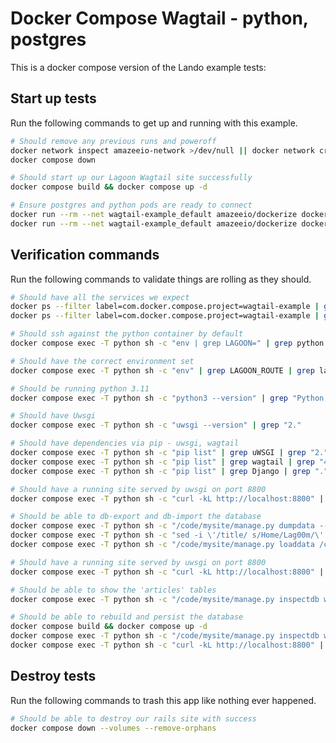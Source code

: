 Docker Compose Wagtail - python, postgres
=========================================

This is a docker compose version of the Lando example tests:

Start up tests
--------------

Run the following commands to get up and running with this example.

```bash
# Should remove any previous runs and poweroff
docker network inspect amazeeio-network >/dev/null || docker network create amazeeio-network
docker compose down

# Should start up our Lagoon Wagtail site successfully
docker compose build && docker compose up -d

# Ensure postgres and python pods are ready to connect
docker run --rm --net wagtail-example_default amazeeio/dockerize dockerize -wait tcp://postgres:5432 -timeout 1m
docker run --rm --net wagtail-example_default amazeeio/dockerize dockerize -wait tcp://python:8800 -timeout 1m
```

Verification commands
---------------------

Run the following commands to validate things are rolling as they should.

```bash
# Should have all the services we expect
docker ps --filter label=com.docker.compose.project=wagtail-example | grep Up | grep wagtail-example_python_1
docker ps --filter label=com.docker.compose.project=wagtail-example | grep Up | grep wagtail-example_postgres_1

# Should ssh against the python container by default
docker compose exec -T python sh -c "env | grep LAGOON=" | grep python

# Should have the correct environment set
docker compose exec -T python sh -c "env" | grep LAGOON_ROUTE | grep lagoon-wagtail-example.docker.amazee.io

# Should be running python 3.11
docker compose exec -T python sh -c "python3 --version" | grep "Python 3."

# Should have Uwsgi
docker compose exec -T python sh -c "uwsgi --version" | grep "2."

# Should have dependencies via pip - uwsgi, wagtail
docker compose exec -T python sh -c "pip list" | grep uWSGI | grep "2."
docker compose exec -T python sh -c "pip list" | grep wagtail | grep "4."
docker compose exec -T python sh -c "pip list" | grep Django | grep "."

# Should have a running site served by uwsgi on port 8800
docker compose exec -T python sh -c "curl -kL http://localhost:8800" | grep "Wagtail"

# Should be able to db-export and db-import the database
docker compose exec -T python sh -c "/code/mysite/manage.py dumpdata --natural-foreign --natural-primary -e contenttypes -e auth.Permission --indent 2 > /code/dump.json"
docker compose exec -T python sh -c "sed -i \'/title/ s/Home/Lag00m/\' /code/dump.json"
docker compose exec -T python sh -c "/code/mysite/manage.py loaddata /code/dump.json"

# Should have a running site served by uwsgi on port 8800
docker compose exec -T python sh -c "curl -kL http://localhost:8800" | grep "Lag00m"

# Should be able to show the 'articles' tables
docker compose exec -T python sh -c "/code/mysite/manage.py inspectdb wagtailcore_site" | grep "wagtailcore_site"

# Should be able to rebuild and persist the database
docker compose build && docker compose up -d
docker compose exec -T python sh -c "/code/mysite/manage.py inspectdb wagtailcore_site" | grep "wagtailcore_site"
docker compose exec -T python sh -c "curl -kL http://localhost:8800" | grep "Lag00m"
```

Destroy tests
-------------

Run the following commands to trash this app like nothing ever happened.

```bash
# Should be able to destroy our rails site with success
docker compose down --volumes --remove-orphans
```
